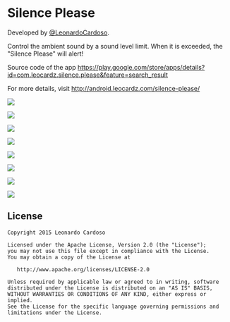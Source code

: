 Silence Please
=====================

Developed by <a href='https://github.com/LeonardoCardoso' target='_blank'>@LeonardoCardoso</a>. 

Control the ambient sound by a sound level limit. When it is exceeded, the "Silence Please" will alert!

Source code of the app https://play.google.com/store/apps/details?id=com.leocardz.silence.please&feature=search_result

For more details, visit http://android.leocardz.com/silence-please/


![](https://dl.dropboxusercontent.com/s/f793d1bvbll0915/1sp.png)

![](https://dl.dropboxusercontent.com/s/psb9occ7jb8hjez/2sp.png)

![](https://dl.dropboxusercontent.com/s/hxglrv2ov2ciwct/3sp.png)

![](https://dl.dropboxusercontent.com/s/yf16eo47vlq5dbo/4sp.png)

![](https://dl.dropboxusercontent.com/s/jjm87p4s8q64prf/5sp.png)

![](https://dl.dropboxusercontent.com/s/bonl7s1xkw15cfn/6sp.png)

![](https://dl.dropboxusercontent.com/s/wyc4y063qd2wzn9/7sp.png)

![](https://dl.dropboxusercontent.com/s/y47tli9h0cuymwb/8sp.png)


## License

    Copyright 2015 Leonardo Cardoso

    Licensed under the Apache License, Version 2.0 (the "License");
    you may not use this file except in compliance with the License.
    You may obtain a copy of the License at

       http://www.apache.org/licenses/LICENSE-2.0

    Unless required by applicable law or agreed to in writing, software
    distributed under the License is distributed on an "AS IS" BASIS,
    WITHOUT WARRANTIES OR CONDITIONS OF ANY KIND, either express or implied.
    See the License for the specific language governing permissions and
    limitations under the License.